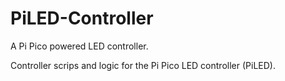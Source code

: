 # PiLED-Controller
A Pi Pico powered LED controller.

Controller scrips and logic for the Pi Pico LED controller (PiLED).